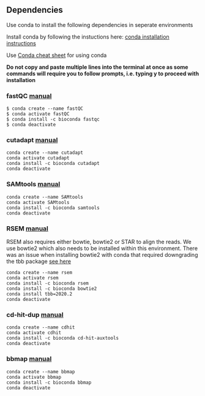 ## Dependencies
Use conda to install the following dependencies in seperate environments

Install conda by following the instuctions here:
[conda installation instructions](https://conda.io/projects/conda/en/latest/user-guide/install/linux.html)

Use [Conda cheat sheet](https://docs.conda.io/projects/conda/en/4.6.0/_downloads/52a95608c49671267e40c689e0bc00ca/conda-cheatsheet.pdf) for using conda

**Do not copy and paste multiple lines into the terminal at once as some commands will require you to follow prompts, i.e. typing y to proceed with installation**

### fastQC [manual](https://www.bioinformatics.babraham.ac.uk/projects/fastqc/)
```console
$ conda create --name fastQC
$ conda activate fastQC
$ conda install -c bioconda fastqc
$ conda deactivate
```

### cutadapt [manual](https://cutadapt.readthedocs.io/en/stable/guide.html)
```console
conda create --name cutadapt
conda activate cutadapt
conda install -c bioconda cutadapt
conda deactivate
```

### SAMtools [manual](http://www.htslib.org/doc/samtools.html)
```console
conda create --name SAMtools
conda activate SAMtools
conda install -c bioconda samtools
conda deactivate
```

### RSEM [manual](https://deweylab.github.io/RSEM/README.html)
RSEM also requires either bowtie, bowtie2 or STAR to align the reads. We use bowtie2 which also needs to be installed within this environment. There was an issue when installing bowtie2 with conda that required downgrading the tbb package [see here](https://www.biostars.org/p/494922/)
```console
conda create --name rsem
conda activate rsem
conda install -c bioconda rsem
conda install -c bioconda bowtie2
conda install tbb=2020.2
conda deactivate
```

### cd-hit-dup [manual](https://github.com/weizhongli/cdhit/wiki/3.-User's-Guide#cdhitdup)
```console
conda create --name cdhit
conda activate cdhit
conda install -c bioconda cd-hit-auxtools
conda deactivate
```

### bbmap [manual](https://jgi.doe.gov/data-and-tools/bbtools/bb-tools-user-guide/bbmap-guide/)
```console
conda create --name bbmap
conda activate bbmap
conda install -c bioconda bbmap
conda deactivate
```


